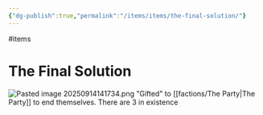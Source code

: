 ```yaml
---
{"dg-publish":true,"permalink":"/items/items/the-final-solution/"}
---
```


#items 
# The Final Solution

![Pasted image 20250914141734.png](/img/user/items/image%20files/Pasted%20image%2020250914141734.png)
"Gifted" to [[factions/The Party\|The Party]] to end themselves. There are 3 in existence